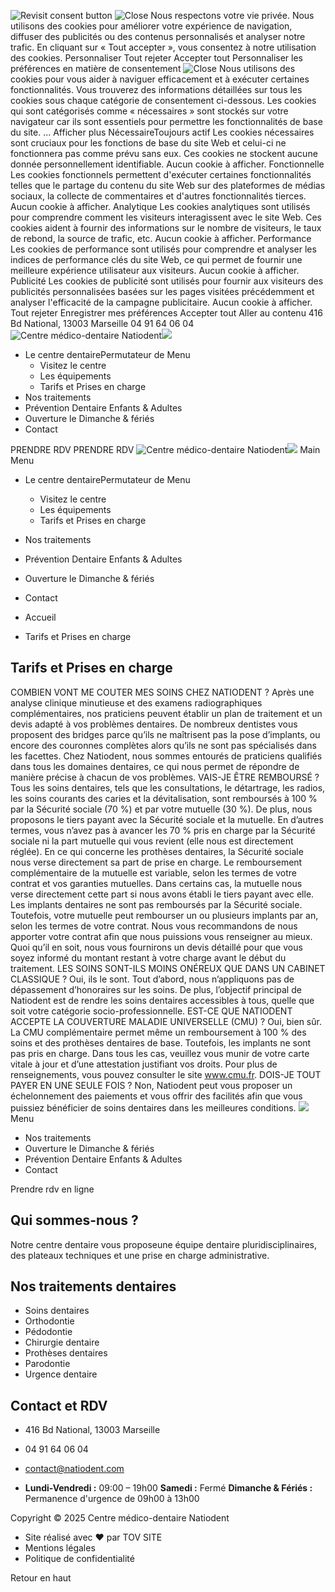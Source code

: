 ![Revisit consent button](https://natiodent.com/wp-content/plugins/cookie-law-info/lite/frontend/images/revisit.svg)
![Close](https://natiodent.com/wp-content/plugins/cookie-law-info/lite/frontend/images/close.svg)
Nous respectons votre vie privée.
Nous utilisons des cookies pour améliorer votre expérience de navigation, diffuser des publicités ou des contenus personnalisés et analyser notre trafic. En cliquant sur « Tout accepter », vous consentez à notre utilisation des cookies.
Personnaliser Tout rejeter Accepter tout
Personnaliser les préférences en matière de consentement ![Close](https://natiodent.com/wp-content/plugins/cookie-law-info/lite/frontend/images/close.svg)
Nous utilisons des cookies pour vous aider à naviguer efficacement et à exécuter certaines fonctionnalités. Vous trouverez des informations détaillées sur tous les cookies sous chaque catégorie de consentement ci-dessous.
Les cookies qui sont catégorisés comme « nécessaires » sont stockés sur votre navigateur car ils sont essentiels pour permettre les fonctionnalités de base du site. ... Afficher plus
NécessaireToujours actif
Les cookies nécessaires sont cruciaux pour les fonctions de base du site Web et celui-ci ne fonctionnera pas comme prévu sans eux. Ces cookies ne stockent aucune donnée personnellement identifiable.
Aucun cookie à afficher.
Fonctionnelle
Les cookies fonctionnels permettent d'exécuter certaines fonctionnalités telles que le partage du contenu du site Web sur des plateformes de médias sociaux, la collecte de commentaires et d'autres fonctionnalités tierces.
Aucun cookie à afficher.
Analytique
Les cookies analytiques sont utilisés pour comprendre comment les visiteurs interagissent avec le site Web. Ces cookies aident à fournir des informations sur le nombre de visiteurs, le taux de rebond, la source de trafic, etc.
Aucun cookie à afficher.
Performance
Les cookies de performance sont utilisés pour comprendre et analyser les indices de performance clés du site Web, ce qui permet de fournir une meilleure expérience utilisateur aux visiteurs.
Aucun cookie à afficher.
Publicité
Les cookies de publicité sont utilisés pour fournir aux visiteurs des publicités personnalisées basées sur les pages visitées précédemment et analyser l'efficacité de la campagne publicitaire.
Aucun cookie à afficher.
Tout rejeter  Enregistrer mes préférences  Accepter tout 
Aller au contenu
416 Bd National, 13003 Marseille
04 91 64 06 04
![Centre médico-dentaire Natiodent](https://natiodent.com/wp-content/uploads/2023/05/Logo-PNG-1.png)![](https://natiodent.com/wp-content/uploads/2023/05/Logo-PNG.png)
  * Le centre dentairePermutateur de Menu
    * Visitez le centre
    * Les équipements
    * Tarifs et Prises en charge
  * Nos traitements
  * Prévention Dentaire Enfants & Adultes
  * Ouverture le Dimanche & fériés
  * Contact


PRENDRE RDV
PRENDRE RDV
![Centre médico-dentaire Natiodent](https://natiodent.com/wp-content/uploads/2023/05/Logo-PNG-1.png)![](https://natiodent.com/wp-content/uploads/2023/05/Logo-PNG.png)
Main Menu
  * Le centre dentairePermutateur de Menu
    * Visitez le centre
    * Les équipements
    * Tarifs et Prises en charge
  * Nos traitements
  * Prévention Dentaire Enfants & Adultes
  * Ouverture le Dimanche & fériés
  * Contact


  * Accueil
  * Tarifs et Prises en charge


##  Tarifs et Prises en charge 
COMBIEN VONT ME COUTER MES SOINS CHEZ NATIODENT ?
Après une analyse clinique minutieuse et des examens radiographiques complémentaires, nos praticiens peuvent établir un plan de traitement et un devis adapté à vos problèmes dentaires. De nombreux dentistes vous proposent des bridges parce qu’ils ne maîtrisent pas la pose d’implants, ou encore des couronnes complètes alors qu’ils ne sont pas spécialisés dans les facettes. Chez Natiodent, nous sommes entourés de praticiens qualifiés dans tous les domaines dentaires, ce qui nous permet de répondre de manière précise à chacun de vos problèmes. 
VAIS-JE ÊTRE REMBOURSÉ ?
Tous les soins dentaires, tels que les consultations, le détartrage, les radios, les soins courants des caries et la dévitalisation, sont remboursés à 100 % par la Sécurité sociale (70 %) et par votre mutuelle (30 %). De plus, nous proposons le tiers payant avec la Sécurité sociale et la mutuelle. En d’autres termes, vous n’avez pas à avancer les 70 % pris en charge par la Sécurité sociale ni la part mutuelle qui vous revient (elle nous est directement réglée). En ce qui concerne les prothèses dentaires, la Sécurité sociale nous verse directement sa part de prise en charge. Le remboursement complémentaire de la mutuelle est variable, selon les termes de votre contrat et vos garanties mutuelles. Dans certains cas, la mutuelle nous verse directement cette part si nous avons établi le tiers payant avec elle. Les implants dentaires ne sont pas remboursés par la Sécurité sociale. Toutefois, votre mutuelle peut rembourser un ou plusieurs implants par an, selon les termes de votre contrat. Nous vous recommandons de nous apporter votre contrat afin que nous puissions vous renseigner au mieux. Quoi qu’il en soit, nous vous fournirons un devis détaillé pour que vous soyez informé du montant restant à votre charge avant le début du traitement. 
LES SOINS SONT-ILS MOINS ONÉREUX QUE DANS UN CABINET CLASSIQUE ?
Oui, ils le sont. Tout d’abord, nous n’appliquons pas de dépassement d’honoraires sur les soins. De plus, l’objectif principal de Natiodent est de rendre les soins dentaires accessibles à tous, quelle que soit votre catégorie socio-professionnelle. 
EST-CE QUE NATIODENT ACCEPTE LA COUVERTURE MALADIE UNIVERSELLE (CMU) ? 
Oui, bien sûr. La CMU complémentaire permet même un remboursement à 100 % des soins et des prothèses dentaires de base. Toutefois, les implants ne sont pas pris en charge. Dans tous les cas, veuillez vous munir de votre carte vitale à jour et d’une attestation justifiant vos droits. Pour plus de renseignements, vous pouvez consulter le site www.cmu.fr. 
DOIS-JE TOUT PAYER EN UNE SEULE FOIS ? 
Non, Natiodent peut vous proposer un échelonnement des paiements et vous offrir des facilités afin que vous puissiez bénéficier de soins dentaires dans les meilleures conditions. 
![](https://natiodent.com/wp-content/uploads/2023/05/Logo-PNG-1.png)
Menu
  * Nos traitements
  * Ouverture le Dimanche & fériés
  * Prévention Dentaire Enfants & Adultes
  * Contact


Prendre rdv en ligne
## Qui sommes-nous ?
Notre centre dentaire vous proposeune équipe dentaire pluridisciplinaires, des plateaux techniques et une prise en charge administrative.
## Nos traitements dentaires
  * Soins dentaires
  * Orthodontie
  * Pédodontie
  * Chirurgie dentaire
  * Prothèses dentaires
  * Parodontie
  * Urgence dentaire


## Contact et RDV
  * 416 Bd National, 13003 Marseille
  * 04 91 64 06 04
  * contact@natiodent.com


  * **Lundi-Vendredi :** 09:00 – 19h00 **Samedi :** Fermé **Dimanche & Fériés :** Permanence d'urgence de 09h00 à 13h00


Copyright © 2025 Centre médico-dentaire Natiodent
  * Site réalisé avec ❤️ par TOV SITE
  * Mentions légales
  * Politique de confidentialité 


Retour en haut
